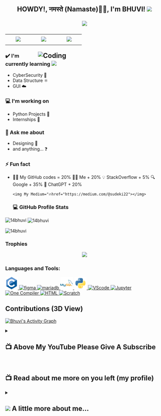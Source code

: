 <p background-image: url('https://mytownkl.com.my/cms/storage/event_files//Chinese%20New%20Year%202023_Game%20(GIF)_1672906728.gif');>
<h2><p align="center">HOWDY!, ​नमस्ते (Namaste)🙏🏻, I'm BHUVI!
    <img src="https://media1.giphy.com/media/v1.Y2lkPTc5MGI3NjExdjYwemFteHFrNmg1Zno1YWZsNmRrZzNkbG9xaHBzZXJnMTV5enB0OSZlcD12MV9pbnRlcm5hbF9naWZfYnlfaWQmY3Q9Zw/WuZFeCtAKwjkY/giphy.gif" width="50"></p> 
  <p align="center">
  <a href="https://github.com/Hunterdii/readme-typing-svg">
    <img src="https://readme-typing-svg.demolab.com/?lines=Future's%20Professional%20IT%20Engg;3%2B%20Years%20of%20Learning%20Coding;Always%20Learning%20Great%20Things&font=Shantell+Sans&size=21%20Code&center=true&width=440&height=45&color=f1c40f &vCenter=true&pause=1000&size=22" /></a>
      <!--1abc9c,e74c3c,3498db,2ecc71,9b59b6,f39c12
      Certainly! Here are some additional unique and special color codes:
      1. #f1c40f - Goldenrod
      2. #3498db - Cerulean
      3. #e74c3c - Coral
      4. #9b59b6 - Lavender
      5. #34495e - Gunmetal
      6. #e74c3c - Crimson
      7. #1abc9c - Turquoise
      8. #f39c12 - Tangerine
      9. #8e44ad - Orchid
      10. #27ae60 - Emerald
      11. #e67e22 - Burnt Orange
      12. #d35400 - Pumpkin
      13. #27ae60 - Jade
      14. #8e44ad - Amethyst
      15. #16a085 - Teal
      16. #c0392b - Mahogany
      17. #2980b9 - Sapphire
      18. #d35400 - Terracotta
      19. #7f8c8d - Slate Gray
      20. #2c3e50 - Midnight Blue--!>

<table width="120" align="center">
  <tr>
    <td align="center" width="60">
      <a href="https://www.linkedin.com/in/bhuvi-vishwakarma-447a3b217"><img src="https://cdn-icons-png.flaticon.com/512/1409/1409945.png" width="60"></a>
    </td>
    <td align="center" width="60">
      <a href="https://www.youtube.com/channel/UCBvLpT0OnIW2lB1gtAtrrDQ"><img src="https://github.com/Hunterdii/Hunterdii/blob/main/Images/youtube-icon.svg" width="60"></a>
    </td>
    <td align="center" width="60">
      <a href="https://discord.com/users/1125007717703094384"><img src="https://github.com/Hunterdii/Hunterdii/blob/main/Images/discord-tile.svg" width="60"></a>
    </td>
  </tr>
</table>
<img align="right" alt="Coding" width="400"src="https://media1.tenor.com/m/lUFliafCu_MAAAAC/hello.gif">

### ✔️ I'm currently learning <img src="https://media.giphy.com/media/WUlplcMpOCEmTGBtBW/giphy.gif" width="30"> 
- CyberSecurity 🔐
- Data Structure ⚛️
- GUI ☁️

### 💻 I'm working on
- Python Projects 💼
- Internships 🚀

### 💭 Ask me about
- Designing 🎨
- and anything... ❓

### ⚡ Fun fact 
- 🐱‍💻 My GitHub codes = 20%  🙋‍♂️ Me + 20%  💡 StackOverflow + 5%  🔍 Google + 35%  🤖 ChatGPT + 20%


      <img My Medium="🔥href="https://medium.com/@sudeki22"></img> 

  <h3>💻 GitHub Profile Stats</h3>
  <!-- https://github.com/14bhuvi/github-readme-stats -->
<p><img align="left" src="https://github-readme-stats.vercel.app/api/top-langs?username=14bhuvi&show_icons=true&locale=en&layout=compact" alt="14bhuvi" /></p>

<p>&nbsp;<img align="center" src="https://github-readme-stats.vercel.app/api?username=14bhuvi&show_icons=true&locale=en" alt="14bhuvi" /></p>

<p><img align="center" src="https://github-readme-streak-stats.herokuapp.com/?user=14bhuvi&" alt="14bhuvi" /></p>

### Trophies

<p align="center">
  <a href="https://github-profile-trophy.vercel.app/?username=14bhuvi&theme=buddhism"><img src="https://github-profile-trophy.vercel.app/?username=14bhuvi&theme=buddhism"></a>
</p>

<h3 align="left">Languages and Tools:</h3>
<p align="left"><a href="https://www.cprogramming.com/" target="_blank" rel="noreferrer"> <img src="https://raw.githubusercontent.com/devicons/devicon/master/icons/c/c-original.svg" alt="c" width="40" height="40"/> </a> <a href="https://www.figma.com/" target="_blank" rel="noreferrer"> <img src="https://www.vectorlogo.zone/logos/figma/figma-icon.svg" alt="figma" width="40" height="40"/> </a> <a href="https://mariadb.org/" target="_blank" rel="noreferrer"> <img src="https://www.vectorlogo.zone/logos/mariadb/mariadb-icon.svg" alt="mariadb" width="40" height="40"/> </a> <a href="https://www.mysql.com/" target="_blank" rel="noreferrer"> <img src="https://raw.githubusercontent.com/devicons/devicon/master/icons/mysql/mysql-original-wordmark.svg" alt="mysql" width="40" height="40"/> </a> <a href="https://www.python.org" target="_blank" rel="noreferrer"> <img src="https://raw.githubusercontent.com/devicons/devicon/master/icons/python/python-original.svg" alt="python" width="40" height="40"/> </a> <a href="code.visualstudio.com" target="_blank" rel="noreferrer"> <img src="https://s.yimg.com/zb/imgv1/2d78707b-f9b6-3d63-b8c0-9f76b742ac2a/t_500x300" alt="VScode" width="40" height="40"/> </a> <a href="
jupyter.org" target="_blank" rel="noreferrer"> <img src="https://blog.ryanwcummings.com/img/misc/jupyter_logo.png" alt="Jupyter" width="40" height="40"/> </a> <a href="onecompiler.com" target="_blank" rel="noreferrer"> <img src="https://play-lh.googleusercontent.com/J2AsAmkERwVdShhU8Bbn2_xN5ou5QVmlo4zyl4JoZd5WM23n3tCUcynJXjwy-06rmW4" alt="One Compiler" width="40" height="40"/> </a><a href="https://onlinenotepad.org/notepad#google_vignette" target="_blank" rel="noreferrer"> <img src="https://logos-download.com/wp-content/uploads/2017/07/HTML5_logo.png" alt="HTML" width="40" height="40"/> </a><a href="https://scratch.mit.edu/" target="_blank" rel="noreferrer"> <img src="https://tse3.mm.bing.net/th?id=OIP.frVHVczPjnUxQASmggqMiAHaHa&pid=Api&P=0&h=220" alt="Scratch" width="40" height="40"/> </a></p>


 

## Contributions (3D View)
<detail>
<div align="center">

</div>

<a href="https://github.com/14bhuvi/github-readme-activity-graph"><img alt="Bhuvi's Activity Graph" src="https://github-readme-activity-graph.vercel.app/graph/?username=14bhuvi&theme=github-dark"/></a>


</details>
<details> 
  <summary><h2>📺 Above My YouTube Please Give A Subscribe</h2><br><h2>📺 Read about me more on you left (my profile)</h2></summary>
   <h1> 😎 <em> I Will Make Sure To Do Entertain With My Content </em> 🤪 </h1>
 
<!--Quotes!--> 
<div align="center">
  
![Quotes](https://quotes-github-readme.vercel.app/api?type=horizontal&theme=radical)

</div> 

  <div>
<!--🃏MEMEPHOTOS / 🌐WEBSITE: https://github.com/trinib/random-memer -->
<p align="center">
<img src="https://memer-dx9lqo667-trinib.vercel.app/" width="330px"/>

</div>

</details>



        
<details> <summary><h2><img src="https://media.giphy.com/media/VgCDAzcKvsR6OM0uWg/giphy.gif" width="50"> 
A little more about me...</h2></summary>
    
```javascriptclass ReadMe:
    def __init__(self):
        self.name = 'Bhuvi Vishwakarma'
        self.education = {'programming': 'python projects', 'art': ['dancing', 'Art and Design', 'Gaming']}
        self.current_year = 2024
    def doing(self, now):
       if now == self.current_year:
            return f"I am currently 2nd year engg stud, learning {Information and technology} at Banasthali Vidyapeeth"
    pronouns = "She | her"
    code and compiler = ["VScode🚀", "DEV-C++🅒", "Pycharm🐍", "Jupyter☕", "one compiler🐘", "MSdos🎯"]
    askMeAbout = ["programmer🌐", "Foody🍔", "creative fingers", "Drawing✏️"]
    technologies = {'languages':["html","python","turtel","C","Scratch"], 'databases': ["mariadb🍃", "MySql🐬", "excel🛢️"],}
    architecture = ["Serverless Architecture", "Autocadd", "Single page applications"]
    currentProject = "python projects under prodigy Infotech"
    funFact = "We are humans :)"

me = ReadMe()
```
</details>
</p>


